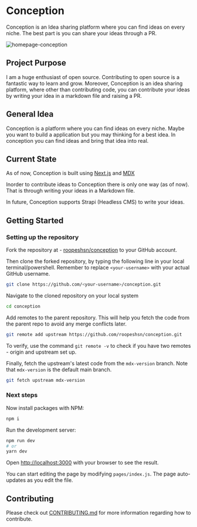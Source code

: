 # Conception

Conception is an Idea sharing platform where you can find ideas on every niche. The best part is you can share your ideas through a PR.

![homepage-conception](https://user-images.githubusercontent.com/70762571/167148564-eb66f324-e479-450b-a2e9-d699e77ab065.png)

## Project Purpose

I am a huge enthusiast of open source. Contributing to open source is a fantastic way to learn and grow. Moreover, Conception is an idea sharing platform, where other than contributing code, you can contribute your ideas by writing your idea in a markdown file and raising a PR.

## General Idea

Conception is a platform where you can find ideas on every niche. Maybe you want to build a application but you may thinking for a best idea. In conception you can find ideas and bring that idea into real.

## Current State

As of now, Conception is built using [Next.js](https://nextjs.org/) and [MDX](https://mdxjs.com/)

Inorder to contribute ideas to Conception there is only one way (as of now). That is through writing your ideas in a Markdown file.

In future, Conception supports Strapi (Headless CMS) to write your ideas.

## Getting Started

### Setting up the repository

Fork the repository at - [roopeshsn/conception](https://github.com/roopeshsn/conception) to your GitHub account.

Then clone the forked repository, by typing the following line in your local terminal/powershell. Remember to replace `<your-username>` with your actual GitHub username.

```bash
git clone https://github.com/<your-username>/conception.git
```

Navigate to the cloned repository on your local system

```bash
cd conception
```

Add remotes to the parent repository. This will help you fetch the code from the
parent repo to avoid any merge conflicts later.

```bash
git remote add upstream https://github.com/roopeshsn/conception.git
```

To verify, use the command `git remote -v` to check if you have two remotes - origin and upstream set up.

Finally, fetch the upstream's latest code from the `mdx-version` branch. Note that `mdx-version` is the default main branch.

```bash
git fetch upstream mdx-version
```

### Next steps

Now install packages with NPM:

```bash
npm i
```

Run the development server:

```bash
npm run dev
# or
yarn dev
```

Open [http://localhost:3000](http://localhost:3000) with your browser to see the result.

You can start editing the page by modifying `pages/index.js`. The page auto-updates as you edit the file.

## Contributing

Please check out [CONTRIBUTING.md](CONTRIBUTING.md) for more information regarding how to contribute.
